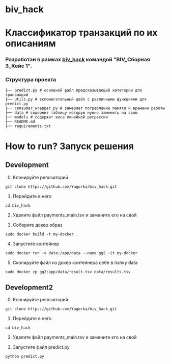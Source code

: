# biv_hack
# Классификатор транзакций по их описаниям

### Разработан в рамках [biv_hack](https://biv-challenge.ru/#cases) командой "BIV_Сборная 3_Кейс 1".


### Структура проекта

```
├── predict.py # основной файл предсказывающий категории для транзакций
├── utils.py # вспомогательный файл с различными функциями для predict.py
├── consumer_wrapper.py # замеряет потребление памяти и времени работы
├── data # содержит таблицу которую нужно заменить на свою
├── models # содержит веса линейной регрессии
├── README.md
├── requirements.txt
```

# How to run? Запуск решения

## Development

0. Клонируйте репозиторий

```
git clone https://github.com/Yagorka/biv_hack.git
```
1. Перейдите в него 
```
cd biv_hack
```
2. Удалите файл payments_main.tsv и замените его на свой

3. Соберите докер образ
```
sudo docker build -t my-docker .
```

4. Запустите контейнер 
```
sudo docker run -v data:/app/data --name gg2 -it my-docker
```

5. Скопируйте файл из докер контейнера себе в папку data 
```
sudo docker cp gg2:app/data/result.tsv data/results.tsv
```

## Development2

0. Клонируйте репозиторий

```
git clone https://github.com/Yagorka/biv_hack.git
```
1. Перейдите в него 
```
cd biv_hack
```
2. Удалите файл payments_main.tsv и замените его на свой

3. Запустите файл predict.py

```
python predict.py

```
